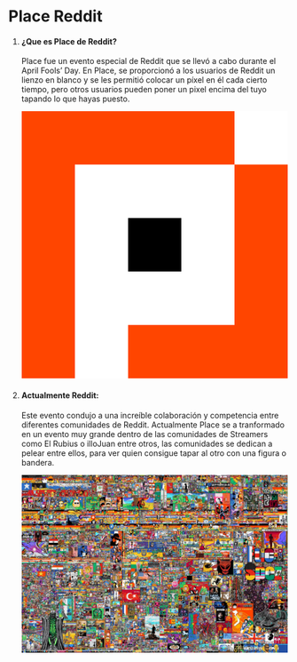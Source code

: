 # Place Reddit

1. #### __¿Que es Place de Reddit?__

    Place fue un evento especial de Reddit que se llevó a cabo durante el April Fools’ Day. En Place, se proporcionó a los usuarios de Reddit un lienzo en blanco y se les permitió colocar un píxel en él cada cierto tiempo, pero otros usuarios pueden poner un pixel encima del tuyo tapando lo que hayas puesto. 

    ![U+200E](https://github.com/JxviHub/SMX2-M8UF1A3.-Historia-de-la-web/blob/main/Place_2022.svg%20(1).png "imagen")

2. #### __Actualmente Reddit:__

    Este evento condujo a una increíble colaboración y competencia entre diferentes comunidades de Reddit. Actualmente Place se a tranformado en un evento muy grande dentro de las comunidades de Streamers como El Rubius o illoJuan entre otros, las comunidades se dedican a pelear entre ellos, para ver quien consigue tapar al otro con una figura o bandera.

    ![U+200E](https://github.com/JxviHub/SMX2-M8UF1A3.-Historia-de-la-web/blob/main/i3dsaf4l46eb1.jpg "imagen") 